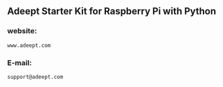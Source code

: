 ## Adeept Starter Kit for Raspberry Pi with Python

### website:
	www.adeept.com

### E-mail:
	support@adeept.com

